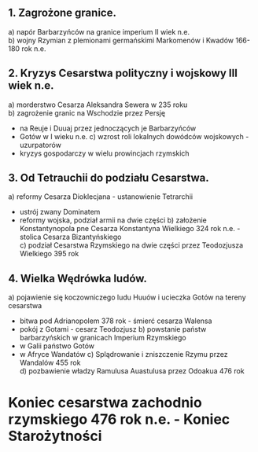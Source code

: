 ## 1. Zagrożone granice.
a) napór Barbarzyńców na granice imperium II wiek n.e.  
b) wojny Rzymian z plemionami germańskimi Markomenów i Kwadów 166-180 rok n.e.
## 2. Kryzys Cesarstwa polityczny i wojskowy III wiek n.e.
a) morderstwo Cesarza Aleksandra Sewera w 235 roku  
b) zagrożenie granic na Wschodzie przez Persję
- na Reuje i Duuaj przez jednoczących je Barbarzyńców
- Gotów w I wieku n.e.
c) wzrost roli lokalnych dowódców wojskowych - uzurpatorów
- kryzys gospodarczy w wielu prowincjach rzymskich
## 3. Od Tetrauchii do podziału Cesarstwa.
a) reformy Cesarza Dioklecjana - ustanowienie Tetrarchii
- ustrój zwany Dominatem
- reformy wojska, podział armii na dwie części
b) założenie Konstantynopola pne Cesarza Konstantyna Wielkiego 324 rok n.e. - stolica Cesarza Bizantyńskiego  
c) podział Cesarstwa Rzymskiego na dwie części przez Teodozjusza Wielkiego 395 rok
## 4. Wielka Wędrówka ludów.
a) pojawienie się koczowniczego ludu Huuów i ucieczka Gotów na tereny cesarstwa
- bitwa pod Adrianopolem 378 rok - śmierć cesarza Walensa
- pokój z Gotami - cesarz Teodozjusz
b) powstanie państw barbarzyńskich w granicach Imperium Rzymskiego
- w Galii państwo Gotów
- w Afryce Wandatów
c) Splądrowanie i zniszczenie Rzymu przez Wandalów 455 rok  
d) pozbawienie władzy Ramulusa Auastulusa przez Odoakua 476 rok
# Koniec cesarstwa zachodnio rzymskiego 476 rok n.e. - Koniec Starożytności